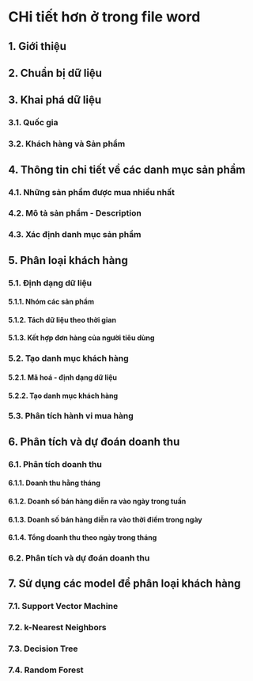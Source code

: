 # CHi tiết hơn ở trong file word

## 1. Giới thiệu

## 2. Chuẩn bị dữ liệu

## 3. Khai phá dữ liệu
### 3.1. Quốc gia
### 3.2. Khách hàng và Sản phẩm

## 4. Thông tin chi tiết về các danh mục sản phẩm
### 4.1. Những sản phẩm được mua nhiều nhất
### 4.2. Mô tả sản phẩm - Description
### 4.3. Xác định danh mục sản phẩm

## 5. Phân loại khách hàng
### 5.1. Định dạng dữ liệu
#### 5.1.1. Nhóm các sản phẩm
#### 5.1.2. Tách dữ liệu theo thời gian
#### 5.1.3. Kết hợp đơn hàng của người tiêu dùng
### 5.2. Tạo danh mục khách hàng
#### 5.2.1. Mã hoá - định dạng dữ liệu
#### 5.2.2. Tạo danh mục khách hàng
### 5.3. Phân tích hành vi mua hàng

## 6. Phân tích và dự đoán doanh thu
### 6.1. Phân tích doanh thu
#### 6.1.1. Doanh thu hằng tháng
#### 6.1.2. Doanh số bán hàng diễn ra vào ngày trong tuần
#### 6.1.3. Doanh số bán hàng diễn ra vào thời điểm trong ngày
#### 6.1.4. Tổng doanh thu theo ngày trong tháng
### 6.2. Phân tích và dự đoán doanh thu

## 7. Sử dụng các model để phân loại khách hàng
### 7.1. Support Vector Machine
### 7.2. k-Nearest Neighbors
### 7.3. Decision Tree
### 7.4. Random Forest

